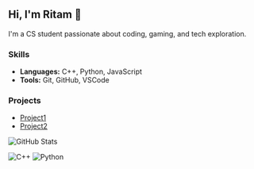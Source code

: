 ## Hi, I'm Ritam 👋
I'm a CS student passionate about coding, gaming, and tech exploration.

### Skills
- **Languages:** C++, Python, JavaScript
- **Tools:** Git, GitHub, VSCode

### Projects
- [Project1](link)
- [Project2](link)

![GitHub Stats](https://github-readme-stats.vercel.app/api?username=ritam123&show_icons=true&theme=radical)

![C++](https://img.shields.io/badge/C++-00599C?style=flat&logo=c%2B%2B)
![Python](https://img.shields.io/badge/Python-3776AB?style=flat&logo=python&logoColor=white)
